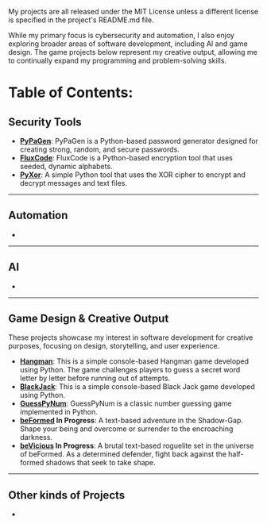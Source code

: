 My projects are all released under the MIT License unless a different license is specified in the project's README.md file.

While my primary focus is cybersecurity and automation, I also enjoy exploring broader areas of software development, including AI and game design. The game projects below represent my creative output, allowing me to continually expand my programming and problem-solving skills.
# Table of Contents:

## Security Tools

  * **[PyPaGen](https://github.com/EkkoN7/PyPaGen)**: PyPaGen is a Python-based password generator designed for creating strong, random, and secure passwords.
  * **[FluxCode](https://github.com/EkkoN7/FluxCode)**: FluxCode is a Python-based encryption tool that uses seeded, dynamic alphabets.
  * **[PyXor](https://github.com/EkkoN7/PyXor)**: A simple Python tool that uses the XOR cipher to encrypt and decrypt messages and text files.

-----

## Automation 

* 

-----

## AI

* 

-----

## Game Design & Creative Output
These projects showcase my interest in software development for creative purposes, focusing on design, storytelling, and user experience.

  * **[Hangman](https://github.com/EkkoN7/Hangman)**: This is a simple console-based Hangman game developed using Python. The game challenges players to guess a secret word letter by letter before running out of attempts.
  *  **[BlackJack](https://github.com/EkkoN7/Blackjack)**: This is a simple console-based Black Jack game developed using Python.
  *  **[GuessPyNum](https://github.com/EkkoN7/GuessPyNum)**: GuessPyNum is a classic number guessing game implemented in Python.
  *  **[beFormed](https://github.com/EkkoN7/beFormed) In Progress**: A text-based adventure in the Shadow-Gap. Shape your being and overcome or surrender to the encroaching darkness.
  *  **[beVicious](https://github.com/EkkoN7/beVicious) In Progress**: A brutal text-based roguelite set in the universe of beFormed. As a determined defender, fight back against the half-formed shadows that seek to take shape.
-----

## Other kinds of Projects

*
